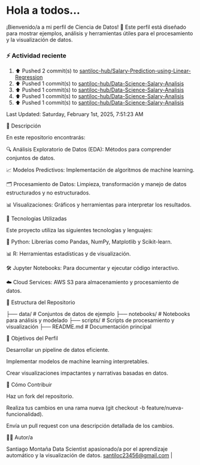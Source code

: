 # Hola a todos...
¡Bienvenido/a a mi perfil de Ciencia de Datos! 🚀 Este perfil está diseñado para mostrar ejemplos, análisis y herramientas útiles para el procesamiento y la visualización de datos.
### ⚡ Actividad reciente

<!--RECENT_ACTIVITY:start-->
1. ⬆️ Pushed 2 commit(s) to [santiloc-hub/Salary-Prediction-using-Linear-Regression](https://github.com/santiloc-hub/Salary-Prediction-using-Linear-Regression)<br>
2. ⬆️ Pushed 1 commit(s) to [santiloc-hub/Data-Science-Salary-Analisis](https://github.com/santiloc-hub/Data-Science-Salary-Analisis)<br>
3. ⬆️ Pushed 1 commit(s) to [santiloc-hub/Data-Science-Salary-Analisis](https://github.com/santiloc-hub/Data-Science-Salary-Analisis)<br>
4. ⬆️ Pushed 1 commit(s) to [santiloc-hub/Data-Science-Salary-Analisis](https://github.com/santiloc-hub/Data-Science-Salary-Analisis)<br>
5. ⬆️ Pushed 1 commit(s) to [santiloc-hub/Data-Science-Salary-Analisis](https://github.com/santiloc-hub/Data-Science-Salary-Analisis)<br>
<!--RECENT_ACTIVITY:end-->
<!--RECENT_ACTIVITY:last_update-->
Last Updated: Saturday, February 1st, 2025, 7:51:23 AM
<!--RECENT_ACTIVITY:last_update_end-->



📌 Descripción

En este repositorio encontrarás:

🔍 Análisis Exploratorio de Datos (EDA): Métodos para comprender conjuntos de datos.

📈 Modelos Predictivos: Implementación de algoritmos de machine learning.

🗂️ Procesamiento de Datos: Limpieza, transformación y manejo de datos estructurados y no estructurados.

📊 Visualizaciones: Gráficos y herramientas para interpretar los resultados.

🚀 Tecnologías Utilizadas

Este proyecto utiliza las siguientes tecnologías y lenguajes:

🐍 Python: Librerías como Pandas, NumPy, Matplotlib y Scikit-learn.

📊 R: Herramientas estadísticas y de visualización.

🛠️ Jupyter Notebooks: Para documentar y ejecutar código interactivo.

☁️ Cloud Services: AWS S3 para almacenamiento y procesamiento de datos.

📁 Estructura del Repositorio

├── data/                # Conjuntos de datos de ejemplo
├── notebooks/           # Notebooks para análisis y modelado
├── scripts/             # Scripts de procesamiento y visualización
├── README.md            # Documentación principal

🎯 Objetivos del Perfil

Desarrollar un pipeline de datos eficiente.

Implementar modelos de machine learning interpretables.

Crear visualizaciones impactantes y narrativas basadas en datos.

📝 Cómo Contribuir

Haz un fork del repositorio.

Realiza tus cambios en una rama nueva (git checkout -b feature/nueva-funcionalidad).

Envía un pull request con una descripción detallada de los cambios.

👩‍💻 Autor/a

Santiago Montaña Data Scientist apasionado/a por el aprendizaje automático y la visualización de datos.
santiloc23456@gmail.com | 
